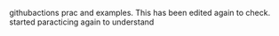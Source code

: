 githubactions prac and examples. This has been edited again to check. started paracticing again to understand
